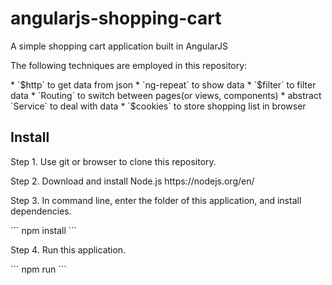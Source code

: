 # angularjs-shopping-cart
A simple shopping cart application built in AngularJS


<p>The following techniques are employed in this repository:</p>
* `$http` to get data from json
* `ng-repeat` to show data
* `$filter` to filter data
* `Routing` to switch between pages(or views, components)
* abstract `Service` to deal with data
* `$cookies` to store shopping list in browser


<h2>Install</h2>
<p>Step 1. Use git or browser to clone this repository.</p>
<p>Step 2. Download and install Node.js https://nodejs.org/en/</p>
<p>Step 3. In command line, enter the folder of this application, and install dependencies.</p>
```
npm install
```
<p>Step 4. Run this application.</p>
```
npm run
```

